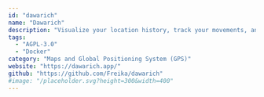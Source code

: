 ```yaml
---
id: "dawarich"
name: "Dawarich"
description: "Visualize your location history, track your movements, and analyze your travel patterns with complete privacy and control (alternative to Google Timeline a.k.a. Google Location History)."
tags:
  - "AGPL-3.0"
  - "Docker"
category: "Maps and Global Positioning System (GPS)"
website: "https://dawarich.app/"
github: "https://github.com/Freika/dawarich"
#image: "/placeholder.svg?height=300&width=400"
---
```


